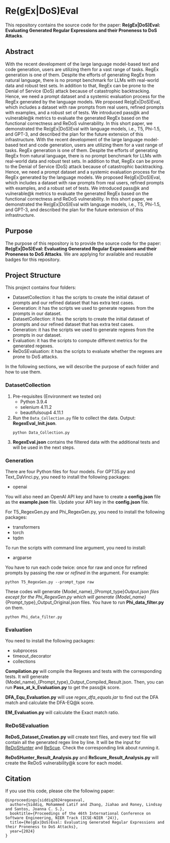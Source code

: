 # Re(gEx|DoS)Eval
This repository contains the source code for the paper: **Re(gEx|DoS)Eval: Evaluating Generated Regular Expressions and their Proneness to DoS Attacks**.

## Abstract
With the recent development of the large language model-based text and code generation, users are utilizing them for a vast range of tasks. RegEx generation is one of them. Despite the efforts of generating RegEx from natural language, there is no prompt benchmark for LLMs with real-world data and robust test sets. In addition to that, RegEx can be prone to the Denial of Service (DoS) attack because of catastrophic backtracking. Hence, we need a prompt dataset and a systemic evaluation process for the RegEx generated by the language models. We proposed Re(gEx|DoS)Eval, which includes a dataset with raw prompts from real users, refined prompts with examples, and a robust set of tests. We introduced pass@k and vulnerable@k metrics to evaluate the generated RegEx based on the functional correctness and ReDoS vulnerability. In this short paper, we demonstrated the Re(gEx|DoS)Eval with language models, i.e., T5, Phi-1.5, and GPT-3, and described the plan for the future extension of this infrastructure.
With the recent development of the large language model-based text and code generation, users are utilizing them for a vast range of tasks. RegEx generation is one of them. Despite the efforts of generating RegEx from natural language, there is no prompt benchmark for LLMs with real-world data and robust test sets. In addition to that, RegEx can be prone to the Denial of Service (DoS) attack because of catastrophic backtracking. Hence, we need a prompt dataset and a systemic evaluation process for the RegEx generated by the language models. We proposed Re(gEx|DoS)Eval, which includes a dataset with raw prompts from real users, refined prompts with examples, and a robust set of tests. We introduced pass@k and vulnerable@k metrics to evaluate the generated RegEx based on the functional correctness and ReDoS vulnerability. In this short paper, we demonstrated the Re(gEx|DoS)Eval with language models, i.e., T5, Phi-1.5, and GPT-3, and described the plan for the future extension of this infrastructure.


## Purpose
The purpose of this repository is to provide the source code for the paper: **Re(gEx|DoS)Eval: Evaluating Generated Regular Expressions and their Proneness to DoS Attacks**. We are applying for available and reusable badges for this repository.

## Project Structure

This project contains four folders:
 - DatasetCollection: it has the scripts to create the initial dataset of prompts and our refined dataset that has extra test cases.
 - Generation: it has the scripts we used to generate regexes from the prompts in our dataset.
 - DatasetCollection: it has the scripts to create the initial dataset of prompts and our refined dataset that has extra test cases.
 - Generation: it has the scripts we used to generate regexes from the prompts in our dataset.
 - Evaluation: it has the scripts to compute different metrics for the generated regexes.
 - ReDoSEvaluation:  it has the scripts to evaluate whether the regexes are prone to DoS attacks.

In the following sections, we will describe the purpose of each folder and how to use them.

### DatasetCollection

1. Pre-requisites (Environment we tested on)
   - Python 3.9.4
   - selenium 4.11.2
   - beautifulsoup4 4.11.1
2. Run the `Data_Collection.py` file to collect the data. Output: **RegexEval_Init.json**.
   ```
   python Data_Collection.py
   ```
3. **RegexEval.json** contains the filtered data with the additional tests and will be used in the next steps.


### Generation
There are four Python files for four models.
For GPT35.py and Text_DaVinci.py, you need to install the following packages:
- openai

You will also need an OpenAI API key and have to create a **config.json** file as the **example.json** file. Update your API key in the **config.json** file.

For T5_RegexGen.py and Phi_RegexGen.py, you need to install the following packages:
- transformers 
- torch
- tqdm

To run the scripts with command line argument, you need to install:
- argparse

You have to run each code twice: once for raw and once for refined prompts by passing the *raw* or *refined* in the argument. For example:

```
python T5_RegexGen.py --prompt_type raw
```

These codes will generate {Model_name}_{Prompt_type}_Output.json files except for the Phi_RegexGen.py which will generate {Model_name}_{Prompt_type}_Output_Original.json files. You have to run **Phi_data_filter.py** on them.

```
python Phi_data_filter.py
```

### Evaluation
You need to install the following packages:
- subprocess
- timeout_decorator
- collections

**Compilation.py** will compile the Regexes and tests with the corresponding tests. It will generate {Model_name}_{Prompt_type}_Output_Compiled_Result.json. Then, you can run **Pass_at_k_Evaluation.py** to get the pass@k score.

**DFA_Equ_Evaluation.py** will use *regex_dfa_equals.jar* to find out the DFA match and calculate the DFA-EQ@k score.


**EM_Evaluation.py** will calculate the Exact match ratio.


### ReDoSEvaluation
**ReDoS_Dataset_Creation.py** will create text files, and every text file will contain all the generated regex line by line. It will be the input for [ReDoSHunter](https://github.com/yetingli/ReDoSHunter) and [ReScue](https://github.com/2bdenny/ReScue). Check the corresponding link about running it.

**ReDoSHunter_Result_Analysis.py** and **ReScure_Result_Analysis.py** will create the ReDoS vulnerability@k score for each model.

## Citation
If you use this code, please cite the following paper:
```
@inproceedings{siddiq2024regexeval,
  author={Siddiq, Mohammed Latif and Zhang, Jiahao and Roney, Lindsay and Santos, Joanna C. S.},
  booktitle={Proceedings of the 46th International Conference on Software Engineering, NIER Track (ICSE-NIER '24)}, 
  title={Re(gEx|DoS)Eval: Evaluating Generated Regular Expressions and their Proneness to DoS Attacks}, 
  year={2024}
}
